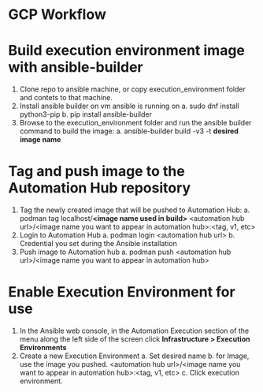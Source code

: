 # GCP Workflow


# Build execution environment image with ansible-builder
1. Clone repo to ansible machine, or copy execution_environment folder and contets to that machine.
2. Install ansible builder on vm ansible is running on
   a. sudo dnf install python3-pip
   b. pip install ansible-builder
3. Browse to the execution_environment folder and run the ansible builder command to build the image:
   a. ansible-builder build -v3 -t **desired image name**

# Tag and push image to the Automation Hub repository
1. Tag the newly created image that will be pushed to Automation Hub:
   a. podman tag localhost/**<image name used in build\>** <automation hub url\>/<image name you want to appear in automation hub\>:<tag, v1, etc\>
2. Login to Automation Hub
   a. podman login <automation hub url\>
   b. Credential you set during the Ansible installation
3. Push image to Automation hub
   a. podman push <automation hub url\>/<image name you want to appear in automation hub\>

# Enable Execution Environment for use
1. In the Ansible web console, in the Automation Execution section of the menu along the left side of the screen click **Infrastructure > Execution Environments**
2. Create a new Execution Environment
   a. Set desired name
   b. for Image, use the image you pushed.  <automation hub url\>/<image name you want to appear in automation hub\>:<tag, v1, etc\>
   c. Click execution environment.
